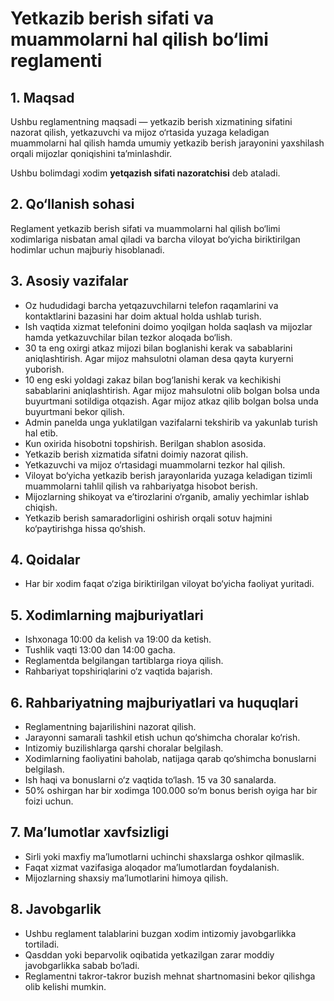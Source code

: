 # Yetkazib berish sifati va muammolarni hal qilish bo‘limi reglamenti

## 1. Maqsad
Ushbu reglamentning maqsadi — yetkazib berish xizmatining sifatini nazorat qilish, yetkazuvchi va mijoz o‘rtasida yuzaga keladigan muammolarni hal qilish hamda umumiy yetkazib berish jarayonini yaxshilash orqali mijozlar qoniqishini ta’minlashdir.

Ushbu bolimdagi xodim   **yetqazish sifati nazoratchisi** deb ataladi. 

## 2. Qo‘llanish sohasi
Reglament yetkazib berish sifati va muammolarni hal qilish bo‘limi xodimlariga nisbatan amal qiladi va barcha viloyat bo‘yicha biriktirilgan hodimlar uchun majburiy hisoblanadi.  

## 3. Asosiy vazifalar
- Oz hududidagi barcha yetqazuvchilarni telefon raqamlarini va kontaktlarini bazasini har doim aktual holda ushlab turish.     
- Ish vaqtida xizmat telefonini doimo yoqilgan holda saqlash va mijozlar hamda yetkazuvchilar bilan tezkor aloqada bo‘lish.
- 30 ta eng oxirgi atkaz mijozi bilan boglanishi kerak va sabablarini aniqlashtirish. Agar mijoz mahsulotni olaman desa qayta kuryerni yuborish. 
- 10 eng eski yoldagi zakaz bilan bog‘lanishi kerak va kechikishi sabablarini aniqlashtirish. Agar mijoz mahsulotni olib bolgan bolsa unda buyurtmani sotildiga otqazish. Agar mijoz atkaz qilib bolgan bolsa unda buyurtmani bekor qilish. 
- Admin panelda unga yuklatilgan vazifalarni tekshirib va yakunlab turish hal etib.
- Kun oxirida hisobotni topshirish. Berilgan shablon asosida.
- Yetkazib berish xizmatida sifatni doimiy nazorat qilish.  
- Yetkazuvchi va mijoz o‘rtasidagi muammolarni tezkor hal qilish.  
- Viloyat bo‘yicha yetkazib berish jarayonlarida yuzaga keladigan tizimli muammolarni tahlil qilish va rahbariyatga hisobot berish.  
- Mijozlarning shikoyat va e’tirozlarini o‘rganib, amaliy yechimlar ishlab chiqish.  
- Yetkazib berish samaradorligini oshirish orqali sotuv hajmini ko‘paytirishga hissa qo‘shish.  

## 4. Qoidalar
- Har bir xodim faqat o‘ziga biriktirilgan viloyat bo‘yicha faoliyat yuritadi.

## 5. Xodimlarning majburiyatlari
- Ishxonaga 10:00 da kelish va 19:00 da ketish.
- Tushlik vaqti 13:00 dan 14:00 gacha.
- Reglamentda belgilangan tartiblarga rioya qilish.  
- Rahbariyat topshiriqlarini o‘z vaqtida bajarish.  

## 6. Rahbariyatning majburiyatlari va huquqlari
- Reglamentning bajarilishini nazorat qilish.
- Jarayonni samarali tashkil etish uchun qo‘shimcha choralar ko‘rish.  
- Intizomiy buzilishlarga qarshi choralar belgilash.  
- Xodimlarning faoliyatini baholab, natijaga qarab qo‘shimcha bonuslarni belgilash.
- Ish haqi va bonuslarni o‘z vaqtida to‘lash. 15 va 30 sanalarda.
- 50% oshirgan har bir xodimga 100.000 so‘m bonus berish oyiga har bir foizi uchun.

## 7. Ma’lumotlar xavfsizligi
- Sirli yoki maxfiy ma’lumotlarni uchinchi shaxslarga oshkor qilmaslik.  
- Faqat xizmat vazifasiga aloqador ma’lumotlardan foydalanish.  
- Mijozlarning shaxsiy ma’lumotlarini himoya qilish.  

## 8. Javobgarlik
- Ushbu reglament talablarini buzgan xodim intizomiy javobgarlikka tortiladi.  
- Qasddan yoki beparvolik oqibatida yetkazilgan zarar moddiy javobgarlikka sabab bo‘ladi.  
- Reglamentni takror-takror buzish mehnat shartnomasini bekor qilishga olib kelishi mumkin.  
